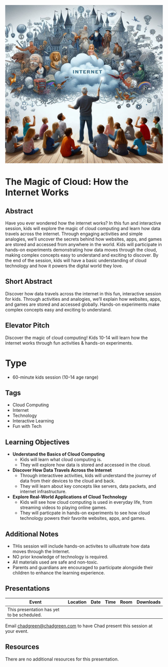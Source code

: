 ![Presentation Title](thumbnail.jpg)

# The Magic of Cloud: How the Internet Works

## Abstract
Have you ever wondered how the internet works? In this fun and interactive session, kids will explore the magic of cloud computing and learn how data travels across the internet. Through engaging activities and simple analogies, we’ll uncover the secrets behind how websites, apps, and games are stored and accessed from anywhere in the world. Kids will participate in hands-on experiments demonstrating how data moves through the cloud, making complex concepts easy to understand and exciting to discover. By the end of the session, kids will have a basic understanding of cloud technology and how it powers the digital world they love.

## Short Abstract
Discover how data travels across the internet in this fun, interactive session for kids. Through activities and analogies, we’ll explain how websites, apps, and games are stored and accessed globally. Hands-on experiments make complex concepts easy and exciting to understand.

## Elevator Pitch
Discover the magic of cloud computing! Kids 10-14 will learn how the internet works through fun activities & hands-on experiments.

# Type
- 60-minute kids session (10-14 age range)

## Tags
- Cloud Computing
- Internet
- Technology
- Interactive Learning
- Fun with Tech

## Learning Objectives
- **Understand the Basics of Cloud Computing**
  - Kids will learn what cloud computing is.
  - They will explore how data is stored and accessed in the cloud.
- **Discover How Data Travels Across the Internet**
  - Through interactivee activities, kids will understand the journey of data from their devices to the cloud and back.
  - They will learn about key concepts like servers, data packets, and internet infrastructure.
- **Explore Real-World Applications of Cloud Technology**
  - Kids will see how cloud computing is used in everyday life, from streaming videos to playing online games.
  - They will particpate in hands-on experiments to see how cloud technology powers their favorite websites, apps, and games.
 
## Additional Notes
- THis session will include hands-on activites to uillustrate how data moves through the Internet.
- NO prior knowledge of technology is required.
- All materials used are safe and non-toxic.
- Parents and guardians are encouraged to participate alongside their children to enhance the learning experience.

## Presentations

| Event | Location | Date | Time | Room | Downloads |
|-------|:--------:|-----:|-----:|-----:|----------:|
| This presentation has yet to be scheduled. | | | | | |

Email [chadgreen@chadgreen.com](mailto:chadgreen@chadgreen.com?subject=Presentation%20Request:%20The%20Magic%20of%20Cloud) to have Chad present this session at your event.

## Resources
There are no additional resources for this presentation.
